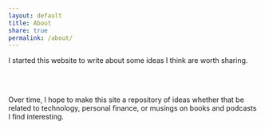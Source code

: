 ```yaml
---
layout: default
title: About
share: true
permalink: /about/
---
```


<html>
  <head>
    <title>About</title>
  </head>
  <body>
  <!--<img style="float: right; display: inline;" alt="" src="{{ site.url }}/images/Jason_Chang_close.jpg" width="310" height="297" />
  <img align="right" alt="" src="{{ site.url }}/images/jpc.jpg" />-->
   <p>
  <!-- My name is Taaj Cheema, and I am currently a Data Scientist at IBM. I am a member of the SAP Analytics practice within IBM GBS. Prior to joining IBM, I recieved a B.S. in Data Science and a B.S. in Molecular and Cell Biology from the University of Connecticut. 
   <br />
   <br /> >-->
     
   I started this website to write about some ideas I think are worth sharing.
  
   <br />
   <br />
     
Over time, I hope to make this site a repository of ideas whether that be related to technology, personal finance, or musings on books and podcasts I find interesting. 
   
   <br />
   <br />
   
   </p>
  </body>
</html>
